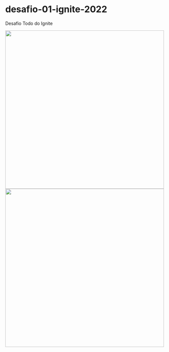 # desafio-01-ignite-2022
Desafio Todo do Ignite

<div>
<img width="500" src="https://user-images.githubusercontent.com/13970098/182998110-01eaa878-69e7-4e6b-8e6f-4759847a9ecf.png" />
<img width="500" src="https://user-images.githubusercontent.com/13970098/182998115-24278128-56a6-4ba3-824a-73f79bc597e4.png" />
</div>
